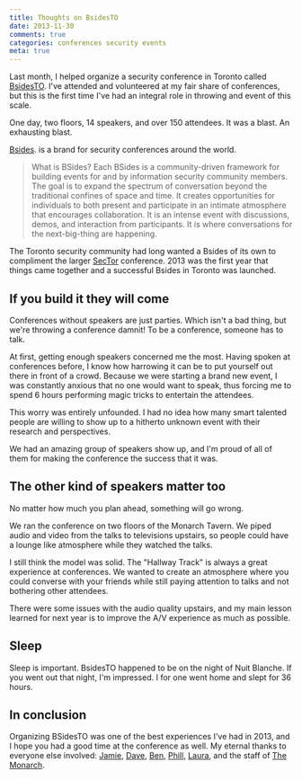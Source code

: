 ```yaml
---
title: Thoughts on BsidesTO
date: 2013-11-30
comments: true
categories: conferences security events
meta: true
---
```


Last month, I helped organize a security conference in Toronto called [BsidesTO](http://bsidesto.ca). I've attended and volunteered at my fair share of conferences, but this is the first time I've had an integral role in throwing and event of this scale. 

One day, two floors, 14 speakers, and over 150 attendees. It was a blast. An exhausting blast.

[Bsides](http://www.securitybsides.com/w/page/12194156/FrontPage). is a brand for security conferences around the world. 

> What is BSides?
> Each BSides is a community-driven framework for building events for and by information security community members.  The goal is to expand the spectrum of conversation beyond the traditional confines of space and time.  It creates opportunities for individuals to both present and participate in an intimate atmosphere that encourages collaboration. It is an intense event with discussions, demos, and interaction from participants. It is where conversations for the next-big-thing are happening. 

The Toronto security community had long wanted a Bsides of its own to compliment the larger [SecTor](http://sector.ca/) conference. 2013 was the first year that things came together and a successful Bsides in Toronto was launched. 

## If you build it they will come
Conferences without speakers are just parties. Which isn't a bad thing, but we're throwing a conference damnit! To be a conference, someone has to talk.

At first, getting enough speakers concerned me the most. Having spoken at conferences before, I know how harrowing it can be to put yourself out there in front of a crowd. Because we were starting a brand new event, I was constantly anxious that no one would want to speak, thus forcing me to spend 6 hours performing magic tricks to entertain the attendees.

This worry was entirely unfounded. I had no idea how many smart talented people are willing to show up to a hitherto unknown event with their research and perspectives. 

We had an amazing group of speakers show up, and I'm proud of all of them for making the conference the success that it was.  

## The other kind of speakers matter too
No matter how much you plan ahead, something will go wrong. 

We ran the conference on two floors of the Monarch Tavern. We piped audio and video from the talks to televisions upstairs, so people could have a lounge like atmosphere while they watched the talks.

I still think the model was solid. The "Hallway Track" is always a great experience at conferences. We wanted to create an atmosphere where you could converse with your friends while still paying attention to talks and not bothering other attendees.

There were some issues with the audio quality upstairs, and my main lesson learned for next year is to improve the A/V experience as much as possible.

## Sleep
Sleep is important. BsidesTO happened to be on the night of Nuit Blanche. If you went out that night, I'm impressed. I for one went home and slept for 36 hours.

## In conclusion
Organizing BSidesTO was one of the best experiences I've had in 2013, and I hope you had a good time at the conference as well. My eternal thanks to everyone else involved: [Jamie](https://twitter.com/bitgamble), [Dave](https://twitter.com/gattaca), [Ben](https://twitter.com/ironfog), [Phill](https://twitter.com/phillmv), [Laura](https://twitter.com/syzygos), and the staff of [The Monarch](http://www.themonarchtavern.com/).
